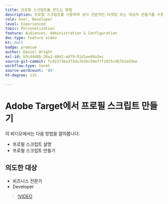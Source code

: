 ```yaml
---
title: 프로필 스크립트를 만드는 방법
description: 프로필 스크립트를 사용하여 보다 전문적인 타겟팅 또는 대상자 만들기를 수행하는 기본 사항에 대해 알아봅니다.
role: User, Developer
level: Experienced
topic: Personalization
feature: Audiences, Administration & Configuration
doc-type: feature video
kt: null
badge: premium
author: Daniel Wright
exl-id: b5c44d8b-20a2-4842-a879-91d1ee68a3ec
source-git-commit: fcd2273ba373dc2b3bc59a77f1925cdb7b2ed3ee
workflow-type: tm+mt
source-wordcount: '45'
ht-degree: 11%

---
```


# Adobe Target에서 프로필 스크립트 만들기

이 비디오에서는 다음 방법을 알아봅니다.

* 프로필 스크립트 설명
* 프로필 스크립트 만들기

## 의도한 대상

* 비즈니스 전문가
* Developer

>[!VIDEO](https://video.tv.adobe.com/v/17394/?quality=12)
